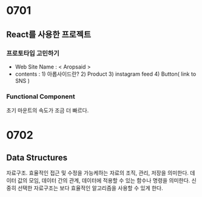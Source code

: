 # 0701
## React를 사용한 프로젝트
### 프로토타입 고민하기
- Web Site Name : < Aropsaid >
- contents : 1) 아롭사이드란? 2) Product 3) instagram feed 4) Button( link to SNS )

### Functional Component
초기 마운트의 속도가 조금 더 빠르다.

# 0702
## Data Structures
자료구조. 효율적인 접근 및 수정을 가능케하는 자료의 조직, 관리, 저장을 의미한다. 데이터 값의 모임, 데이터 간의 관계, 데이터에 적용할 수 있는 함수나 명령을 의미한다. 신중히 선택한 자료구조는 보다 효율적인 알고리즘을 사용할 수 있게 한다. 